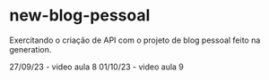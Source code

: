 # new-blog-pessoal
Exercitando o criação de API com o projeto de blog pessoal feito na generation.

27/09/23 - video aula 8
01/10/23 - video aula 9
